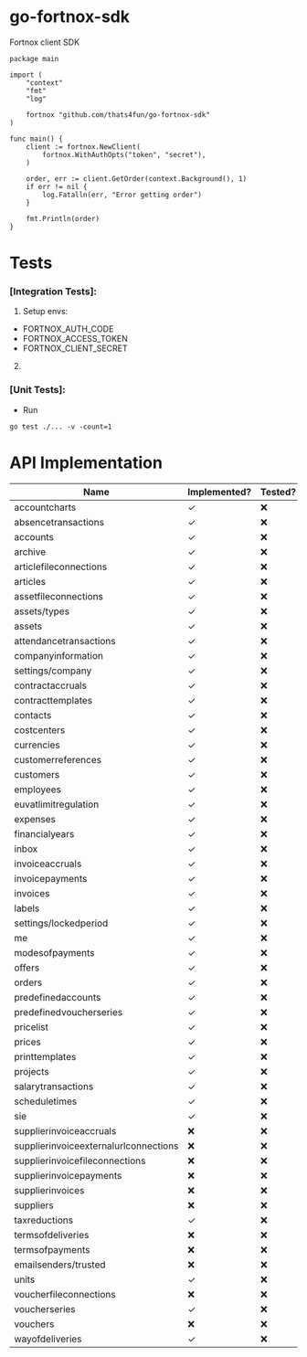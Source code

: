 # go-fortnox-sdk

Fortnox client SDK

```
package main

import (
	"context"
	"fmt"
	"log"

	fortnox "github.com/thats4fun/go-fortnox-sdk"
)

func main() {
	client := fortnox.NewClient(
		fortnox.WithAuthOpts("token", "secret"),
	)

	order, err := client.GetOrder(context.Background(), 1)
	if err != nil {
		log.Fatalln(err, "Error getting order")
	}

	fmt.Println(order)
}

```

# Tests

### [Integration Tests]:

1. Setup envs:

- FORTNOX_AUTH_CODE
- FORTNOX_ACCESS_TOKEN
- FORTNOX_CLIENT_SECRET

2.

### [Unit Tests]:

- Run

```
go test ./... -v -count=1
```

# API Implementation

| Name                           | Implemented? | Tested?   | 
|--------------------------------|-----------|-----------| 
| accountcharts                  | ✓         | ❌         |  
| absencetransactions            | ✓         | ❌         |   
| accounts                       | ✓         | ❌         |  
| archive                        | ✓         | ❌         |  
| articlefileconnections         | ✓         | ❌         |  
| articles                       | ✓         | ❌         |  
| assetfileconnections           | ✓         | ❌         |  
| assets/types                   | ✓         | ❌         |  
| assets                         | ✓         | ❌         |  
| attendancetransactions         | ✓         | ❌         |  
| companyinformation             | ✓         | ❌         |  
| settings/company               | ✓         | ❌         |  
| contractaccruals               | ✓         | ❌         |  
| contracttemplates              | ✓         | ❌         |  
| contacts                       | ✓         | ❌         |  
| costcenters                    | ✓         | ❌         |  
| currencies                     | ✓         | ❌         |  
| customerreferences             | ✓         | ❌         |  
| customers                      | ✓         | ❌         |  
| employees                      | ✓         | ❌         |  
| euvatlimitregulation           | ✓         | ❌         |  
| expenses                       | ✓         | ❌         |  
| financialyears                 | ✓         | ❌         |  
| inbox                          | ✓         | ❌         |  
| invoiceaccruals                | ✓         | ❌         |  
| invoicepayments                | ✓         | ❌         |  
| invoices                       | ✓         | ❌         |  
| labels                         | ✓         | ❌         |  
| settings/lockedperiod          | ✓         | ❌         |  
| me                             | ✓         | ❌         |  
| modesofpayments                | ✓         | ❌         |  
| offers                         | ✓         | ❌         |  
| orders                         | ✓         | ❌         |  
| predefinedaccounts             | ✓         | ❌         |  
| predefinedvoucherseries        | ✓         | ❌         |  
| pricelist                      | ✓         | ❌         |  
| prices                         | ✓         | ❌         |  
| printtemplates                 | ✓         | ❌         |  
| projects                       | ✓         | ❌         |  
| salarytransactions             | ✓         | ❌         |  
| scheduletimes                  | ✓          | ❌         |  
| sie                            | ✓          | ❌         |  
| supplierinvoiceaccruals        | ❌         | ❌         |  
| supplierinvoiceexternalurlconnections | ❌         | ❌         |  
| supplierinvoicefileconnections | ❌         | ❌         |  
| supplierinvoicepayments        | ❌         | ❌         |  
| supplierinvoices               | ❌         | ❌         |  
| suppliers                      | ❌         | ❌         |  
| taxreductions                  | ✓          | ❌         |  
| termsofdeliveries              | ❌         | ❌         |  
| termsofpayments                | ❌         | ❌         |  
| emailsenders/trusted           | ❌         | ❌         |  
| units                          | ✓         | ❌         |  
| voucherfileconnections         | ❌         | ❌         |  
| voucherseries                  | ✓         | ❌         |  
| vouchers                       | ❌         | ❌         |  
| wayofdeliveries                | ✓         | ❌         |  
